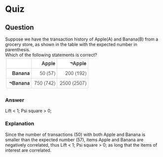 Quiz
====  

Question
--------  
Suppose we have the transaction history of Apple(A) and Banana(B) from a grocery store, as shown in the table with the expected number in parenthesis.  
Which of the following statements is correct?  
![Contingency Table](https://github.com/UtkarshPathrabe/Pattern-Discovery-In-Data-Mining/blob/master/In%20Lecture%20Quizzes/Lecture%204.2.png "Contingency Table")  

### Answer  
Lift < 1; Psi square > 0;  

### Explanation  
Since the number of transactions (50) with both Apple and Banana is smaller than the expected number (57), items Apple and Banana are negatively correlated, thus Lift < 1; Psi square > 0; as long that the items of interest are correlated.  